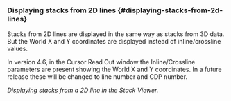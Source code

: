 ### Displaying stacks from 2D lines {#displaying-stacks-from-2d-lines}

Stacks from 2D lines are displayed in the same way as stacks from 3D data. But the World X and Y coordinates are displayed instead of inline/crossline values.

In version 4.6, in the Cursor Read Out window the Inline/Crossline parameters are present showing the World X and Y coordinates. In a future release these will be changed to line number and CDP number.

_Displaying stacks from a 2D line in the Stack Viewer._